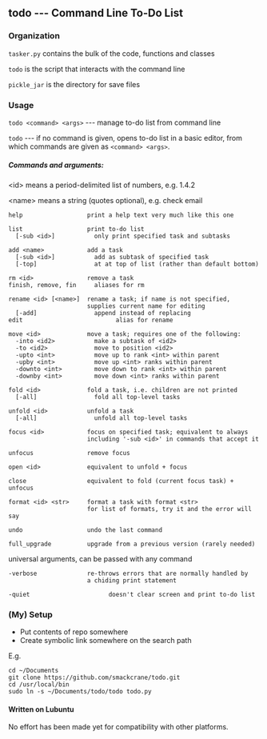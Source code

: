 ## todo --- Command Line To-Do List

### Organization

`tasker.py` contains the bulk of the code, functions and classes

`todo` is the script that interacts with the command line

`pickle_jar` is the directory for save files

### Usage

`todo <command> <args>` --- manage to-do list from command line

`todo` --- if no command is given, opens to-do list in a basic editor, from which commands are given as `<command> <args>`.


##### Commands and arguments:

\<id> means a period-delimited list of numbers, e.g. 1.4.2

\<name> means a string (quotes optional), e.g. check email

    help                  print a help text very much like this one

    list                  print to-do list
      [-sub <id>]           only print specified task and subtasks

    add <name>            add a task
      [-sub <id>]           add as subtask of specified task
      [-top]                at at top of list (rather than default bottom)

    rm <id>               remove a task
    finish, remove, fin     aliases for rm

    rename <id> [<name>]  rename a task; if name is not specified,
                          supplies current name for editing
      [-add]                append instead of replacing
    edit				          alias for rename
    
    move <id>             move a task; requires one of the following:
      -into <id2>           make a subtask of <id2>
      -to <id2>             move to position <id2>
      -upto <int>           move up to rank <int> within parent
      -upby <int>           move up <int> ranks within parent
      -downto <int>         move down to rank <int> within parent
      -downby <int>         move down <int> ranks within parent

    fold <id>             fold a task, i.e. children are not printed
      [-all]                fold all top-level tasks

    unfold <id>           unfold a task
      [-all]                unfold all top-level tasks

    focus <id>            focus on specified task; equivalent to always
                          including '-sub <id>' in commands that accept it

    unfocus               remove focus

    open <id>             equivalent to unfold + focus

    close                 equivalent to fold (current focus task) + unfocus

    format <id> <str>     format a task with format <str>
                          for list of formats, try it and the error will say
    
    undo                  undo the last command

    full_upgrade          upgrade from a previous version (rarely needed)

universal arguments, can be passed with any command

    -verbose              re-throws errors that are normally handled by
                          a chiding print statement
	
    -quiet				        doesn't clear screen and print to-do list

### (My) Setup

* Put contents of repo somewhere
* Create symbolic link somewhere on the search path

E.g.
```
cd ~/Documents
git clone https://github.com/smackcrane/todo.git
cd /usr/local/bin
sudo ln -s ~/Documents/todo/todo todo.py
```

#### Written on Lubuntu

No effort has been made yet for compatibility with other platforms.


